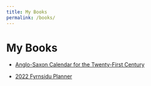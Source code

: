 ```yaml
---
title: My Books
permalink: /books/
---
```


# My Books

- [Anglo-Saxon Calendar for the Twenty-First Century](https://www.amazon.com/Anglo-Saxon-Calendar-Twenty-First-Century-ebook/dp/B09MP8WGJM/ref=mp_s_a_1_2?crid=3137BEG31DELI&keywords=Anglo-Saxon+calendar&qid=1668529333&sprefix=anglo-saxon+calendar%2Caps%2C274&sr=8-2)

- [2022 Fyrnsidu Planner](https://www.amazon.com/2022-Fyrnsidu-Planner-Byron-Eugene/dp/B09M5CZTNS/ref=mp_s_a_1_2?crid=1JJS6G4GJ0GBY&keywords=Anglo-Saxon+planner+2022&qid=1668529485&sprefix=anglo-saxon+planner+2022%2Caps%2C276&sr=8-2)
